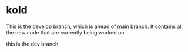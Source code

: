 # kold

This is the develop branch, which is ahead of main branch. It contains all the new code that are currently being worked on.

this is the dev branch
